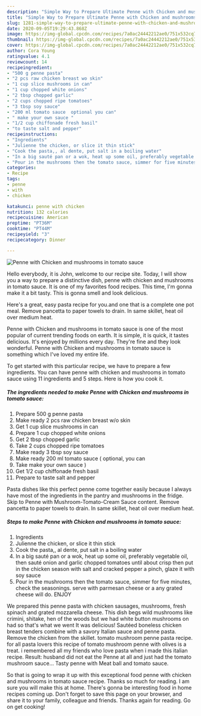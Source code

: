 ```yaml
---
description: "Simple Way to Prepare Ultimate Penne with Chicken and mushrooms in tomato sauce"
title: "Simple Way to Prepare Ultimate Penne with Chicken and mushrooms in tomato sauce"
slug: 1281-simple-way-to-prepare-ultimate-penne-with-chicken-and-mushrooms-in-tomato-sauce
date: 2020-09-05T19:29:43.868Z
image: https://img-global.cpcdn.com/recipes/7a0ac24442212ae0/751x532cq70/penne-with-chicken-and-mushrooms-in-tomato-sauce-recipe-main-photo.jpg
thumbnail: https://img-global.cpcdn.com/recipes/7a0ac24442212ae0/751x532cq70/penne-with-chicken-and-mushrooms-in-tomato-sauce-recipe-main-photo.jpg
cover: https://img-global.cpcdn.com/recipes/7a0ac24442212ae0/751x532cq70/penne-with-chicken-and-mushrooms-in-tomato-sauce-recipe-main-photo.jpg
author: Cora Young
ratingvalue: 4.1
reviewcount: 14
recipeingredient:
- "500 g penne pasta"
- "2 pcs raw chicken breast wo skin"
- "1 cup slice mushrooms in can"
- "1 cup chopped white onions"
- "2 tbsp chopped garlic"
- "2 cups chopped ripe tomatoes"
- "3 tbsp soy sauce"
- "200 ml tomato sauce  optional you can"
- " make your own sauce "
- "1/2 cup chiffonade fresh basil"
- "to taste salt and pepper"
recipeinstructions:
- "Ingredients"
- "Julienne the chicken, or slice it thin stick"
- "Cook the pasta,, al dente, put salt in a boiling water"
- "In a big sauté pan or a wok, heat up some oil, preferably vegetable oil, then sauté onion and garlic chopped tomatoes until about crisp then put in the chicken season with salt and cracked pepper a pinch, glaze it with soy sauce"
- "Pour in the mushrooms then the tomato sauce, simmer for five minutes, check the seasonings. serve with parmesan cheese or a any grated cheese will do. ENJOY"
categories:
- Recipe
tags:
- penne
- with
- chicken

katakunci: penne with chicken 
nutrition: 132 calories
recipecuisine: American
preptime: "PT36M"
cooktime: "PT44M"
recipeyield: "3"
recipecategory: Dinner

---
```



![Penne with Chicken and mushrooms in tomato sauce](https://img-global.cpcdn.com/recipes/7a0ac24442212ae0/751x532cq70/penne-with-chicken-and-mushrooms-in-tomato-sauce-recipe-main-photo.jpg)

Hello everybody, it is John, welcome to our recipe site. Today, I will show you a way to prepare a distinctive dish, penne with chicken and mushrooms in tomato sauce. It is one of my favorites food recipes. This time, I'm gonna make it a bit tasty. This is gonna smell and look delicious.

Here&#39;s a great, easy pasta recipe for you.and one that is a complete one pot meal. Remove pancetta to paper towels to drain. In same skillet, heat oil over medium heat.

Penne with Chicken and mushrooms in tomato sauce is one of the most popular of current trending foods on earth. It is simple, it is quick, it tastes delicious. It's enjoyed by millions every day. They're fine and they look wonderful. Penne with Chicken and mushrooms in tomato sauce is something which I've loved my entire life.


To get started with this particular recipe, we have to prepare a few ingredients. You can have penne with chicken and mushrooms in tomato sauce using 11 ingredients and 5 steps. Here is how you cook it.

<!--inarticleads1-->

##### The ingredients needed to make Penne with Chicken and mushrooms in tomato sauce:

1. Prepare 500 g penne pasta
1. Make ready 2 pcs raw chicken breast w/o skin
1. Get 1 cup slice mushrooms in can
1. Prepare 1 cup chopped white onions
1. Get 2 tbsp chopped garlic
1. Take 2 cups chopped ripe tomatoes
1. Make ready 3 tbsp soy sauce
1. Make ready 200 ml tomato sauce ( optional, you can
1. Take  make your own sauce )
1. Get 1/2 cup chiffonade fresh basil
1. Prepare to taste salt and pepper


Pasta dishes like this perfect penne come together easily because I always have most of the ingredients in the pantry and mushrooms in the fridge. Skip to Penne with Mushroom-Tomato-Cream Sauce content. Remove pancetta to paper towels to drain. In same skillet, heat oil over medium heat. 

<!--inarticleads2-->

##### Steps to make Penne with Chicken and mushrooms in tomato sauce:

1. Ingredients
1. Julienne the chicken, or slice it thin stick
1. Cook the pasta,, al dente, put salt in a boiling water
1. In a big sauté pan or a wok, heat up some oil, preferably vegetable oil, then sauté onion and garlic chopped tomatoes until about crisp then put in the chicken season with salt and cracked pepper a pinch, glaze it with soy sauce
1. Pour in the mushrooms then the tomato sauce, simmer for five minutes, check the seasonings. serve with parmesan cheese or a any grated cheese will do. ENJOY


We prepared this penne pasta with chicken sausages, mushrooms, fresh spinach and grated mozzarella cheese. This dish begs wild mushrooms like crimini, shitake, hen of the woods but we had white button mushrooms on had so that&#39;s what we went It was delicious! Sautéed boneless chicken breast tenders combine with a savory Italian sauce and penne pasta. Remove the chicken from the skillet. tomato mushroom penne pasta recipe. for all pasta lovers this recipe of tomato mushroom penne with olives is a treat. i remembered all my friends who love pasta when i made this italian recipe. Result: husband did not eat the Penne at all and just had the tomato mushroom sauce… Tasty penne with Meat ball and tomato sauce. 

So that is going to wrap it up with this exceptional food penne with chicken and mushrooms in tomato sauce recipe. Thanks so much for reading. I am sure you will make this at home. There's gonna be interesting food in home recipes coming up. Don't forget to save this page on your browser, and share it to your family, colleague and friends. Thanks again for reading. Go on get cooking!
